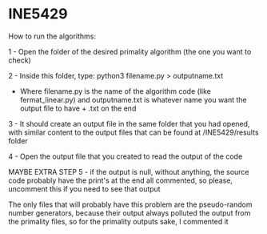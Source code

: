 # INE5429

How to run the algorithms:

1 - Open the folder of the desired primality algorithm (the one you want to check)

2 - Inside this folder, type: python3 filename.py > outputname.txt

- Where filename.py is the name of the algorithm code (like fermat_linear.py) and outputname.txt is whatever name you want the output file to have + .txt on the end

3 - It should create an output file in the same folder that you had opened, with similar content to the output files that can be found at /INE5429/results folder

4 - Open the output file that you created to read the output of the code

MAYBE EXTRA STEP 5 - if the output is null, without anything, the source code probably have the print's at the end all commented, so please, uncomment this if you need to see that output

The only files that will probably have this problem are the pseudo-random number generators, because their output always polluted the output from the primality files, so for the primality outputs sake, I commented it
